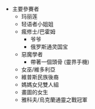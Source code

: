 + 主要參賽者
    + 玛丽莲
    + 轻语者小姐姐
    + 瘋修士/巴霍姆
        + 爷爷
        + 俄罗斯通灵国宝
    + 惡魔學者
        + 帶著一個頭骨 (靈界手機)
    + 女巫/維多利亞
    + 維普斯民族後裔
    + 媽媽女兒雙人組
    + 畫圖的女生
    + 雅科夫/烏克蘭通靈之戰冠軍
    
    
